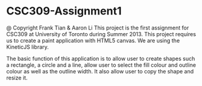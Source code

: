 CSC309-Assignment1
==================
@ Copyright Frank Tian & Aaron Li
This project is the first assignment for CSC309 at University of Toronto during Summer 2013. This project requires 
us to create a paint application with HTML5 canvas. We are using the KineticJS library.

The basic function of this application is to allow user to create shapes such a rectangle, a circle and a line, allow 
user to select the fill colour and outline colour as well as the outline width. It also allow user to copy the shape 
and resize it.
